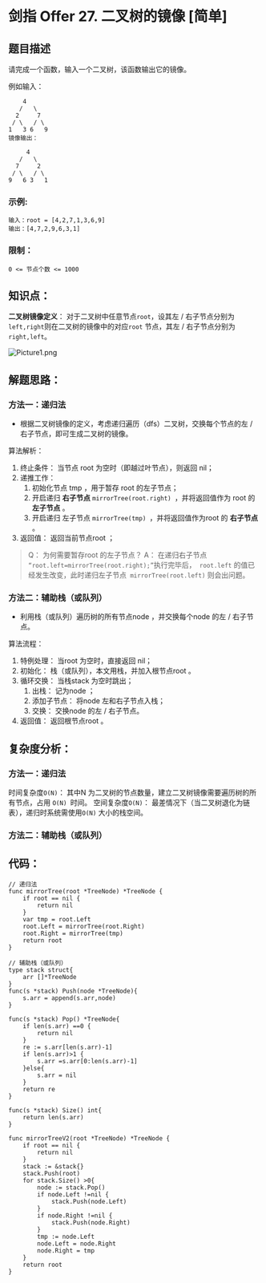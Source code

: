 # 剑指 Offer 27. 二叉树的镜像 [简单]

## 题目描述

请完成一个函数，输入一个二叉树，该函数输出它的镜像。

例如输入：

```
    4
   /   \
  2     7
 / \   / \
1   3 6   9
镜像输出：

     4
   /   \
  7     2
 / \   / \
9   6 3   1
```



### 示例:

```
输入：root = [4,2,7,1,3,6,9]
输出：[4,7,2,9,6,3,1]
```

### 限制：

```
0 <= 节点个数 <= 1000
```

## 知识点：

**二叉树镜像定义**： 对于二叉树中任意节点`root`，设其左 / 右子节点分别为`left,right`则在二叉树的镜像中的对应`root` 节点，其左 / 右子节点分别为`right,left`。

![Picture1.png](http://cdn.xiaot123.com/blog/2021-04/9ac3c2730ab2afea15e720e6e6d7ce66aa2cb8659665085e775f8fff2c5b4285-Picture1.png-blog)

## 解题思路：

### 方法一：递归法

- 根据二叉树镜像的定义，考虑递归遍历（dfs）二叉树，交换每个节点的左 / 右子节点，即可生成二叉树的镜像。

算法解析：

1. 终止条件： 当节点 root 为空时（即越过叶节点），则返回 nil；
2. 递推工作：
   1. 初始化节点 tmp ，用于暂存 root 的左子节点；
   2. 开启递归 **右子节点** `mirrorTree(root.right) `，并将返回值作为 root 的 **左子节点** 。
   3. 开启递归 左子节点 `mirrorTree(tmp) `，并将返回值作为root 的 **右子节点** 。
3. 返回值： 返回当前节点root ；

> Q： 为何需要暂存root 的左子节点？
> A： 在递归右子节点 `“root.left=mirrorTree(root.right);”`执行完毕后，` root.left` 的值已经发生改变，此时递归左子节点` mirrorTree(root.left)` 则会出问题。

### 方法二：辅助栈（或队列）

- 利用栈（或队列）遍历树的所有节点node ，并交换每个node 的左 / 右子节点。

算法流程：

1. 特例处理： 当root 为空时，直接返回 nil；
2. 初始化： 栈（或队列），本文用栈，并加入根节点root 。
3. 循环交换： 当栈stack 为空时跳出；
   1. 出栈： 记为node ；
   2. 添加子节点： 将node 左和右子节点入栈；
   3. 交换： 交换node 的左 / 右子节点。
4. 返回值： 返回根节点root 。


## 复杂度分析：

### 方法一：递归法

时间复杂度`O(N)`： 其中N 为二叉树的节点数量，建立二叉树镜像需要遍历树的所有节点，占用 `O(N) `时间。
空间复杂度`O(N)`： 最差情况下（当二叉树退化为链表），递归时系统需使用`O(N)` 大小的栈空间。

### 方法二：辅助栈（或队列）



## 代码：

```
// 递归法
func mirrorTree(root *TreeNode) *TreeNode {
	if root == nil {
		return nil
	}
	var tmp = root.Left
	root.Left = mirrorTree(root.Right)
	root.Right = mirrorTree(tmp)
	return root
}

// 辅助栈（或队列）
type stack struct{
	arr []*TreeNode
}
func(s *stack) Push(node *TreeNode){
	s.arr = append(s.arr,node)
}

func(s *stack) Pop() *TreeNode{
	if len(s.arr) ==0 {
		return nil
	}
	re := s.arr[len(s.arr)-1]
	if len(s.arr)>1 {
		s.arr =s.arr[0:len(s.arr)-1]
	}else{
		s.arr = nil
	}
	return re
}

func(s *stack) Size() int{
	return len(s.arr)
}

func mirrorTreeV2(root *TreeNode) *TreeNode {
	if root == nil {
		return nil
	}
	stack := &stack{}
	stack.Push(root)
	for stack.Size() >0{
		node := stack.Pop()
		if node.Left !=nil {
			stack.Push(node.Left)
		}
		if node.Right !=nil {
			stack.Push(node.Right)
		}
		tmp := node.Left
		node.Left = node.Right
		node.Right = tmp
	}
	return root
}
```

